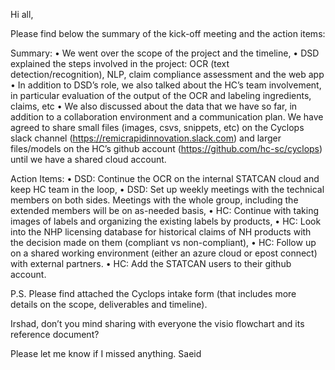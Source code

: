 Hi all,

Please find below the summary of the kick-off meeting and the action items:

Summary:
•	We went over the scope of the project and the timeline,
•	DSD explained the steps involved in the project: OCR (text detection/recognition), NLP, claim compliance assessment and the web app
•	In addition to DSD’s role, we also talked about the HC’s team involvement, in particular evaluation of the output of the OCR and labeling ingredients, claims, etc
•	We also discussed about the data that we have so far, in addition to a collaboration environment and a communication plan. We have agreed to share small files (images, csvs, snippets, etc) on the Cyclops slack channel (https://remicrapidinnovation.slack.com) and larger files/models on the HC’s github account (https://github.com/hc-sc/cyclops) until we have a shared cloud account.

Action Items:
•	DSD: Continue the OCR on the internal STATCAN cloud and keep HC team in the loop,
•	DSD: Set up weekly meetings with the technical members on both sides. Meetings with the whole group, including the extended members will be on as-needed basis,
•	HC: Continue with taking images of labels and organizing the existing labels by products,
•	HC:  Look into the NHP licensing database for historical claims of NH products with the decision made on them (compliant vs non-compliant),
•	HC: Follow up on a shared working environment (either an azure cloud or epost connect) with external partners.
•	HC: Add the STATCAN users to their github account.

P.S. Please find attached the Cyclops intake form (that includes more details on the scope, deliverables and timeline).

Irshad, don’t you mind sharing with everyone the visio flowchart and its reference document?

Please let me know if I missed anything.
Saeid
